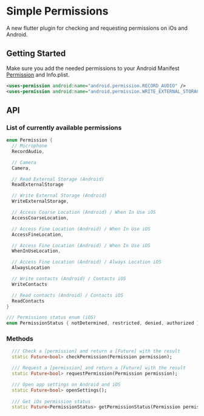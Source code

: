 # Simple Permissions

A new flutter plugin for checking and requesting permissions on iOs and Android.

## Getting Started

Make sure you add the needed permissions to your Android Manifest  [Permission](https://developer.android.com/reference/android/Manifest.permission.html)
and Info.plist.

```xml
<uses-permission android:name="android.permission.RECORD_AUDIO" />
<uses-permission android:name="android.permission.WRITE_EXTERNAL_STORAGE" />
```

## API
### List of currently available permissions

```dart
enum Permission {
  // Microphone
  RecordAudio,

  // Camera
  Camera,

  // Read External Storage (Android)
  ReadExternalStorage

  // Write External Storage (Android)
  WriteExternalStorage,

  // Access Coarse Location (Android) / When In Use iOS
  AccessCoarseLocation,

  // Access Fine Location (Android) / When In Use iOS
  AccessFineLocation,

  // Access Fine Location (Android) / When In Use iOS
  WhenInUseLocation,

  // Access Fine Location (Android) / Always Location iOS
  AlwaysLocation

  // Write contacts (Android) / Contacts iOS
  WriteContacts

  // Read contacts (Android) / Contacts iOS
  ReadContacts
}
```

```dart
/// Permissions status enum (iOS)
enum PermissionStatus { notDetermined, restricted, denied, authorized }
```

### Methods
```dart
  /// Check a [permission] and return a [Future] with the result
  static Future<bool> checkPermission(Permission permission);

  /// Request a [permission] and return a [Future] with the result
  static Future<bool> requestPermission(Permission permission);

  /// Open app settings on Android and iOS
  static Future<bool> openSettings();
  
  /// Get iOs permission status 
  static Future<PermissionStatus> getPermissionStatus(Permission permission)
```
